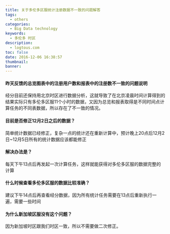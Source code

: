 ```yaml
---
title: 关于多伦多区服统计注册数据不一致的问题解答
tags:
  - others
categories:
  - Big Data technology
keywords:
  - 多伦多 时区
description:
  - logtous.com
toc: false
date: 2016-12-06 16:38:57
thumbnail:
banner:
---
```


#### 昨天反馈的总览图表中的注册用户数和报表中的注册数不一致的问题说明
经分目前还保持用北京时区进行数据分析，这就导致了在北京凌晨时间计算得到的结果实际只有多伦多区服11个小时的数据，又因为总览和报表取得是不同时间点计算任务的不同表数据，所以存在了不一致的情况。

#### 目前是否修正12月2日之后的数据？
简单统计数据已经修正，复杂一点的统计还在重新计算中，预计晚上20点后12月2日~12月5日所有的统计数据应该都能修正

#### 解决办法是？
每天下午13点后再发起一次计算任务，这样就能获得对多伦多区服的数据完整的计算

#### 什么时候查看多伦多区服的数据比较准确？
建议下午14点后再查看经分数据，因为所有统计任务需要在13点后重新执行一遍，需要一些时间

#### 为什么新加坡区服没有这个问题？
因为新加坡时区跟我们时区一致，所以不需要做二次修正。
